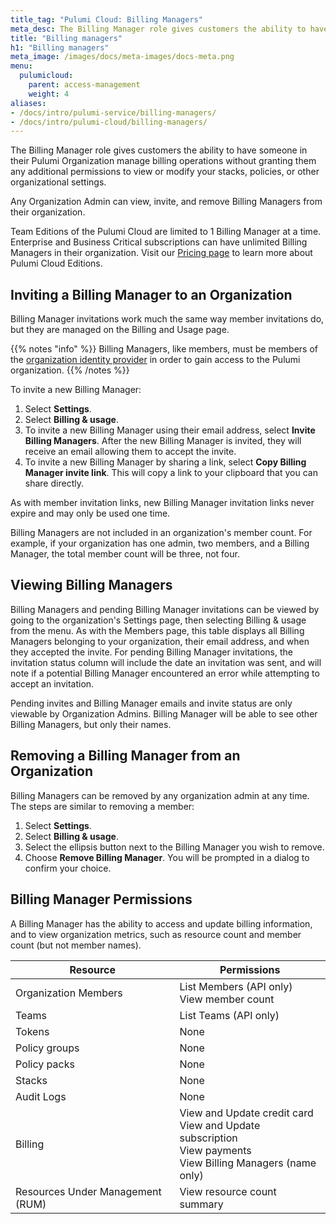 ```yaml
---
title_tag: "Pulumi Cloud: Billing Managers"
meta_desc: The Billing Manager role gives customers the ability to have someone in their Pulumi Organization manage billing operations. Learn more about this role here.
title: "Billing managers"
h1: "Billing managers"
meta_image: /images/docs/meta-images/docs-meta.png
menu:
  pulumicloud:
    parent: access-management
    weight: 4
aliases:
- /docs/intro/pulumi-service/billing-managers/
- /docs/intro/pulumi-cloud/billing-managers/
---
```


The Billing Manager role gives customers the ability to have someone in their Pulumi Organization manage billing operations without granting them any additional permissions to view or modify your stacks, policies, or other organizational settings.

Any Organization Admin can view, invite, and remove Billing Managers from their organization.

Team Editions of the Pulumi Cloud are limited to 1 Billing Manager at a time. Enterprise and Business Critical subscriptions can have unlimited Billing Managers in their organization. Visit our [Pricing page](/pricing) to learn more about Pulumi Cloud Editions.

## Inviting a Billing Manager to an Organization

Billing Manager invitations work much the same way member invitations do, but they are managed on the Billing and Usage page.

{{% notes "info" %}}
Billing Managers, like members, must be members of the [organization identity provider](/docs/pulumi-cloud/organizations#organization-identity-providers) in order to gain access to the Pulumi organization.
{{% /notes %}}

To invite a new Billing Manager:

1. Select **Settings**.
1. Select **Billing & usage**.
1. To invite a new Billing Manager using their email address, select **Invite Billing Managers**. After the new Billing Manager is invited, they will receive an email allowing them to accept the invite.
1. To invite a new Billing Manager by sharing a link, select **Copy Billing Manager invite link**. This will copy a link to your clipboard that you can share directly.

As with member invitation links, new Billing Manager invitation links never expire and may only be used one time.

Billing Managers are not included in an organization's member count. For example, if your organization has one admin, two members, and a Billing Manager, the total member count will be three, not four.

## Viewing Billing Managers

Billing Managers and pending Billing Manager invitations can be viewed by going to the organization's Settings page, then selecting Billing & usage from the menu. As with the Members page, this table displays all Billing Managers belonging to your organization, their email address, and when they accepted the invite. For pending Billing Manager invitations, the invitation status column will include the date an invitation was sent, and will note if a potential Billing Manager encountered an error while attempting to accept an invitation.

Pending invites and Billing Manager emails and invite status are only viewable by Organization Admins. Billing Manager will be able to see other Billing Managers, but only their names.

## Removing a Billing Manager from an Organization

Billing Managers can be removed by any organization admin at any time. The steps are similar to removing a member:

1. Select **Settings**.
1. Select **Billing & usage**.
1. Select the ellipsis button next to the Billing Manager you wish to remove.
1. Choose **Remove Billing Manager**. You will be prompted in a dialog to confirm your choice.

## Billing Manager Permissions

A Billing Manager has the ability to access and update billing information, and to view organization metrics, such as resource count and member count (but not member names).

| Resource | Permissions |
| --- | --- |
| Organization Members | List Members (API only) <br> View member count |
| Teams | List Teams (API only) |
| Tokens | None |
| Policy groups | None |
| Policy packs | None |
| Stacks | None |
| Audit Logs | None |
| Billing | View and Update credit card <br> View and Update subscription <br> View payments <br> View Billing Managers (name only) |
| Resources Under Management (RUM) | View resource count summary| |
